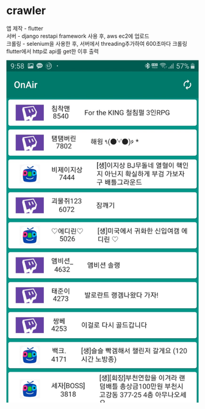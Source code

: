 # crawler

앱 제작 - flutter<br/>
서버 - django restapi framework 사용 후, aws ec2에 업로드<br/>
크롤링 - selenium을 사용한 후, 서버에서 threading추가하여 600초마다 크롤링
flutter에서 http로 api를 get한 이후 출력<br/>

![onAirAndroid](onAirAndroid.jpg)
